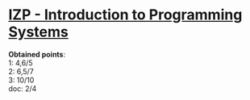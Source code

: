 # [IZP - Introduction to Programming Systems](https://www.fit.vut.cz/study/course/12816/)
**Obtained points**:<br>
1: 4,6/5<br>
2: 6,5/7<br>
3: 10/10<br>
doc: 2/4
